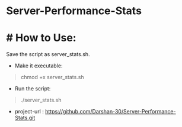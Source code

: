 # Server-Performance-Stats
# # How to Use:
  Save the script as server_stats.sh.
- Make it executable:
> chmod +x server_stats.sh
- Run the script:
> ./server_stats.sh

- project-url : https://github.com/Darshan-30/Server-Performance-Stats.git
